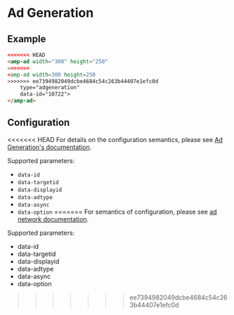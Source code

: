 <!---
Copyright 2016 The AMP HTML Authors. All Rights Reserved.

Licensed under the Apache License, Version 2.0 (the "License");
you may not use this file except in compliance with the License.
You may obtain a copy of the License at

      http://www.apache.org/licenses/LICENSE-2.0

Unless required by applicable law or agreed to in writing, software
distributed under the License is distributed on an "AS-IS" BASIS,
WITHOUT WARRANTIES OR CONDITIONS OF ANY KIND, either express or implied.
See the License for the specific language governing permissions and
limitations under the License.
-->

# Ad Generation

## Example

```html
<<<<<<< HEAD
<amp-ad width="300" height="250"
=======
<amp-ad width=300 height=250
>>>>>>> ee7394982049dcbe4684c54c263b44407e1efc0d
    type="adgeneration"
    data-id="10722">
</amp-ad>
```

## Configuration

<<<<<<< HEAD
For details on the configuration semantics, please see [Ad Generation's documentation](https://github.com/AdGeneration/sdk/wiki).

Supported parameters:

- `data-id`
- `data-targetid`
- `data-displayid`
- `data-adtype`
- `data-async`
- `data-option`
=======
For semantics of configuration, please see [ad network documentation](https://github.com/AdGeneration/sdk/wiki).

Supported parameters:

- data-id
- data-targetid
- data-displayid
- data-adtype
- data-async
- data-option
>>>>>>> ee7394982049dcbe4684c54c263b44407e1efc0d
